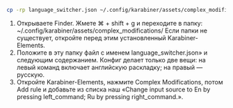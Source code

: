 ```bash
cp -rp language_switcher.json ~/.config/karabiner/assets/complex_modifications/
```

1. Открываете Finder. Жмете ⌘ + shift + g и переходите в папку: ~/.config/karabiner/assets/complex_modifications/ Если папки не существует, откройте перед этим установленный Karabiner-Elements.
2. Положите в эту папку файл с именем language_switcher.json» и следующим содержанием. Конфиг делает только две вещи: на левый команд включает английскую раскладку; на правый — русскую.
3. Откройте Karabiner-Elements, нажмите Complex Modifications, потом Add rule и добавьте из списка наш «Change input source to En by pressing left_command; Ru by pressing right_command.».
